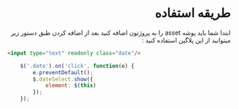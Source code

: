 <h1 dir="rtl">طریقه استفاده</h1>
<p dir="rtl">ابتدا شما باید پوشه asset را به پروژتون اضافه کنید بعد از اضافه کردن طبق دستور زیر میتوانید از این پلاگین استفاده کنید :</p>

```html 
<input type="text" readonly class="date"/>
```

```js 
    $('.date').on('click', function(e) {
        e.preventDefault();
        $.dateSelect.show({
            element: $(this)
        });
    });
```
